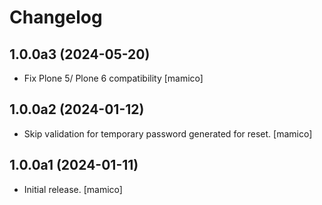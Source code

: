 # Changelog

## 1.0.0a3 (2024-05-20)


- Fix Plone 5/ Plone 6 compatibility
  [mamico]


## 1.0.0a2 (2024-01-12)


- Skip validation for temporary password generated for reset. [mamico]


## 1.0.0a1 (2024-01-11)

-   Initial release. [mamico]
